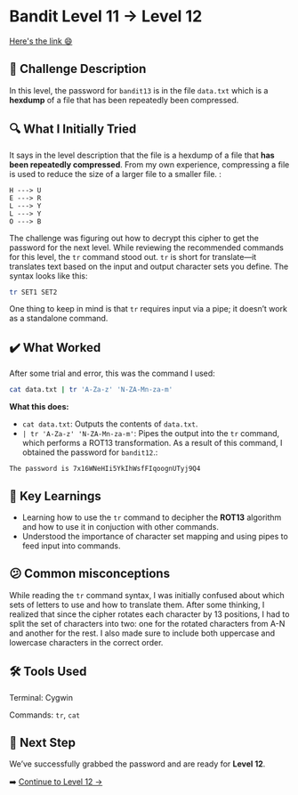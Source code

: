 # Bandit Level 11 → Level 12
[Here's the link 😄](https://overthewire.org/wargames/bandit/bandit12.html)

## 📝 Challenge Description 
In this level, the password for `bandit13` is in the file `data.txt` which is a **hexdump** of a file that has been repeatedly been compressed. 







## 🔍 What I Initially Tried 
It says in the level description that the file is a hexdump of a file that **has been repeatedly compressed**. From my own experience, compressing a file is used to reduce the size of a larger file to a smaller file. :


```
H ---> U
E ---> R
L ---> Y
L ---> Y
O ---> B

```
The challenge was figuring out how to decrypt this cipher to get the password for the next level. While reviewing the recommended commands for this level, the `tr` command stood out. `tr` is short for translate—it translates text based on the input and output character sets you define. The syntax looks like this:

```bash
tr SET1 SET2
```
One thing to keep in mind is that `tr` requires input via a pipe; it doesn’t work as a standalone command.



## ✔️ What Worked
After some trial and error, this was the command I used:
```bash
cat data.txt | tr 'A-Za-z' 'N-ZA-Mn-za-m'
```
**What this does:**
- `cat data.txt`: Outputs the contents of `data.txt`.
- `| tr 'A-Za-z' 'N-ZA-Mn-za-m'`: Pipes the output into the `tr` command, which performs a ROT13 transformation.
As a result of this command, I obtained the password for `bandit12`.:
```
The password is 7x16WNeHIi5YkIhWsfFIqoognUTyj9Q4
```



## 🧠 Key Learnings
- Learning how to use the `tr` command to decipher the **ROT13** algorithm and how to use it in conjuction with other commands.
- Understood the importance of character set mapping and using pipes to feed input into commands.

## 😕 Common misconceptions
While reading the `tr` command syntax, I was initially confused about which sets of letters to use and how to translate them. After some thinking, I realized that since the cipher rotates each character by 13 positions, I had to split the set of characters into two: one for the rotated characters from A-N and another for the rest. I also made sure to include both uppercase and lowercase characters in the correct order.

## 🛠️ Tools Used 
Terminal: Cygwin

Commands: `tr`, `cat`
 

## 🔐 Next Step
We’ve successfully grabbed the password and are ready for **Level 12**. 

➡️ [Continue to Level 12 →](https://github.com/aminuzz/Bandit-CTF-Journey/blob/main/level%2012%20--%3E%2013.md)
